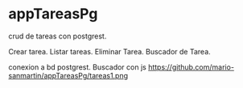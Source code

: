 # appTareasPg
crud de tareas con postgrest.

Crear tarea.
Listar tareas.
Eliminar Tarea.
Buscador de Tarea.

conexion a bd postgrest.
Buscador con js
https://github.com/mario-sanmartin/appTareasPg/tareas1.png
